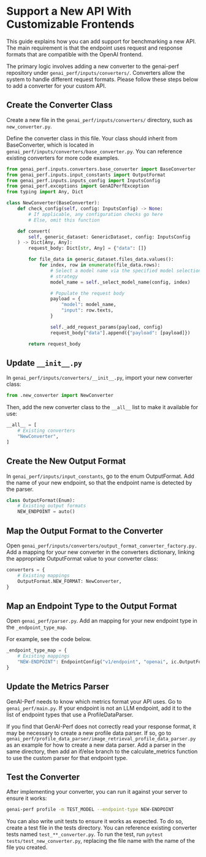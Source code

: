 <!--
Copyright (c) 2024, NVIDIA CORPORATION & AFFILIATES. All rights reserved.

Redistribution and use in source and binary forms, with or without
modification, are permitted provided that the following conditions
are met:
 * Redistributions of source code must retain the above copyright
   notice, this list of conditions and the following disclaimer.
 * Redistributions in binary form must reproduce the above copyright
   notice, this list of conditions and the following disclaimer in the
   documentation and/or other materials provided with the distribution.
 * Neither the name of NVIDIA CORPORATION nor the names of its
   contributors may be used to endorse or promote products derived
   from this software without specific prior written permission.

THIS SOFTWARE IS PROVIDED BY THE COPYRIGHT HOLDERS ``AS IS'' AND ANY
EXPRESS OR IMPLIED WARRANTIES, INCLUDING, BUT NOT LIMITED TO, THE
IMPLIED WARRANTIES OF MERCHANTABILITY AND FITNESS FOR A PARTICULAR
PURPOSE ARE DISCLAIMED.  IN NO EVENT SHALL THE COPYRIGHT OWNER OR
CONTRIBUTORS BE LIABLE FOR ANY DIRECT, INDIRECT, INCIDENTAL, SPECIAL,
EXEMPLARY, OR CONSEQUENTIAL DAMAGES (INCLUDING, BUT NOT LIMITED TO,
PROCUREMENT OF SUBSTITUTE GOODS OR SERVICES; LOSS OF USE, DATA, OR
PROFITS; OR BUSINESS INTERRUPTION) HOWEVER CAUSED AND ON ANY THEORY
OF LIABILITY, WHETHER IN CONTRACT, STRICT LIABILITY, OR TORT
(INCLUDING NEGLIGENCE OR OTHERWISE) ARISING IN ANY WAY OUT OF THE USE
OF THIS SOFTWARE, EVEN IF ADVISED OF THE POSSIBILITY OF SUCH DAMAGE.
-->

# Support a New API With Customizable Frontends

This guide explains how you can add support for benchmarking a new API.
The main requirement is that the endpoint uses request and response
formats that are compatible with the OpenAI frontend.

The primary logic involves adding a new converter to the genai-perf repository
under `genai_perf/inputs/converters/`. Converters allow the system to handle
different request formats. Please follow these steps below to add a converter
for your custom API.

## Create the Converter Class
Create a new file in the `genai_perf/inputs/converters/` directory, such as
`new_converter.py`.

Define the converter class in this file. Your class should inherit from
BaseConverter, which is located in
`genai_perf/inputs/converters/base_converter.py`. You can reference existing
converters for more code examples.

```python
from genai_perf.inputs.converters.base_converter import BaseConverter
from genai_perf.inputs.input_constants import OutputFormat
from genai_perf.inputs.inputs_config import InputsConfig
from genai_perf.exceptions import GenAIPerfException
from typing import Any, Dict

class NewConverter(BaseConverter):
    def check_config(self, config: InputsConfig) -> None:
        # If applicable, any configuration checks go here
        # Else, omit this function

    def convert(
        self, generic_dataset: GenericDataset, config: InputsConfig
    ) -> Dict[Any, Any]:
        request_body: Dict[str, Any] = {"data": []}

        for file_data in generic_dataset.files_data.values():
            for index, row in enumerate(file_data.rows):
                # Select a model name via the specified model selection
                # strategy
                model_name = self._select_model_name(config, index)

                # Populate the request body
                payload = {
                    "model": model_name,
                    "input": row.texts,
                }

                self._add_request_params(payload, config)
                request_body["data"].append({"payload": [payload]})

        return request_body
```

## Update `__init__.py`

In `genai_perf/inputs/converters/__init__.py`, import your new converter class:

```python
from .new_converter import NewConverter
```

Then, add the new converter class to the `__all__` list to make it available
for use:

```python
__all__ = [
    # Existing converters
    "NewConverter",
]
```

## Create the New Output Format

In `genai_perf/inputs/input_constants`, go to the enum OutputFormat.
Add the name of your new endpoint, so that the endpoint name is detected
by the parser.

```python
class OutputFormat(Enum):
    # Existing output formats
    NEW_ENDPOINT = auto()
```
## Map the Output Format to the Converter

Open `genai_perf/inputs/converters/output_format_converter_factory.py.`
Add a mapping for your new converter in the converters dictionary, linking
the appropriate OutputFormat value to your converter class:

```python
converters = {
    # Existing mappings
    OutputFormat.NEW_FORMAT: NewConverter,
}
```

## Map an Endpoint Type to the Output Format

Open `genai_perf/parser.py`.
Add an mapping for your new endpoint type in the `_endpoint_type_map`.

For example, see the code below.

```python
_endpoint_type_map = {
    # Existing mappings
    "NEW-ENDPOINT": EndpointConfig("v1/endpoint", "openai", ic.OutputFormat.NEW_ENDPOINT),
}
```

## Update the Metrics Parser

GenAI-Perf needs to know which metrics format your API uses. Go to
`genai_perf/main.py`. If your endpoint is not an LLM endpoint, add it to the
list of endpoint types that use a ProfileDataParser.

If you find that GenAI-Perf does not correctly read your response format, it
may be necessary to create a new profile data parser. If so, go to
`genai_perf/profile_data_parser/image_retrieval_profile_data_parser.py` as an
example for how to create a new data parser. Add a parser in the same
directory, then add an if/else branch to the calculate_metrics function to
use the custom parser for that endpoint type.

## Test the Converter

After implementing your converter, you can run it against your server to
ensure it works:

```bash
genai-perf profile -m TEST_MODEL --endpoint-type NEW-ENDPOINT
```

You can also write unit tests to ensure it works as expected.
To do so, create a test file in the tests directory.
You can reference existing converter tests named `test_**_converter.py`.
To run the test, run `pytest tests/test_new_converter.py`, replacing the
file name with the name of the file you created.
